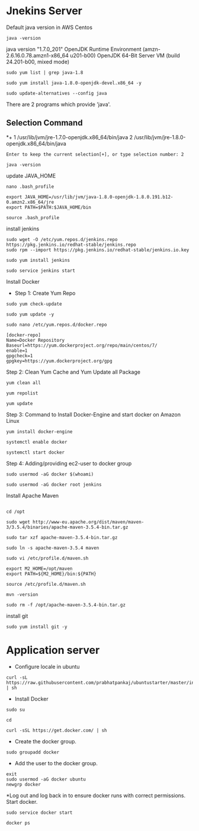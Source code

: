 # Jnekins Server

Default java version in AWS Centos

```
java -version

```
java version "1.7.0_201"
OpenJDK Runtime Environment (amzn-2.6.16.0.78.amzn1-x86_64 u201-b00)
OpenJDK 64-Bit Server VM (build 24.201-b00, mixed mode)

```
sudo yum list | grep java-1.8

sudo yum install java-1.8.0-openjdk-devel.x86_64 -y

sudo update-alternatives --config java

```

There are 2 programs which provide 'java'.

  Selection    Command
-----------------------------------------------
*+ 1           /usr/lib/jvm/jre-1.7.0-openjdk.x86_64/bin/java
   2           /usr/lib/jvm/jre-1.8.0-openjdk.x86_64/bin/java


```
Enter to keep the current selection[+], or type selection number: 2

```

```
java -version

```
update JAVA_HOME

```
nano .bash_profile

export JAVA_HOME=/usr/lib/jvm/java-1.8.0-openjdk-1.8.0.191.b12-0.amzn2.x86_64/jre
export PATH=$PATH:$JAVA_HOME/bin

source .bash_profile

```
install jenkins

```
sudo wget -O /etc/yum.repos.d/jenkins.repo https://pkg.jenkins.io/redhat-stable/jenkins.repo
sudo rpm --import https://pkg.jenkins.io/redhat-stable/jenkins.io.key

sudo yum install jenkins

sudo service jenkins start

```

Install Docker 

* Step 1: Create Yum Repo

```
sudo yum check-update

sudo yum update -y 

sudo nano /etc/yum.repos.d/docker.repo

[docker-repo]
Name=Docker Repository
Baseurl=https://yum.dockerproject.org/repo/main/centos/7/
enable=1
gpgcheck=1
gpgkey=https://yum.dockerproject.org/gpg

```

Step 2: Clean Yum Cache and Yum Update all Package

```
yum clean all

yum repolist

yum update

```

Step 3: Command to Install Docker-Engine and start docker on Amazon Linux

```
yum install docker-engine

systemctl enable docker

systemctl start docker

```

Step 4: Adding/providing ec2-user to docker group

```
sudo usermod -aG docker $(whoami)

sudo usermod -aG docker root jenkins

```

Install Apache Maven

```

cd /opt

sudo wget http://www-eu.apache.org/dist/maven/maven-3/3.5.4/binaries/apache-maven-3.5.4-bin.tar.gz

sudo tar xzf apache-maven-3.5.4-bin.tar.gz

sudo ln -s apache-maven-3.5.4 maven

sudo vi /etc/profile.d/maven.sh

export M2_HOME=/opt/maven
export PATH=${M2_HOME}/bin:${PATH}

source /etc/profile.d/maven.sh

mvn -version

sudo rm -f /opt/apache-maven-3.5.4-bin.tar.gz

```
install git

```
sudo yum install git -y
```

# Application server

* Configure locale in ubuntu
```
curl -sL https://raw.githubusercontent.com/prabhatpankaj/ubuntustarter/master/initial.sh | sh
```

* Install Docker
```
sudo su

cd

curl -sSL https://get.docker.com/ | sh
```

* Create the docker group.
```
sudo groupadd docker
```
* Add the user to the docker group.
```
exit
sudo usermod -aG docker ubuntu
newgrp docker

```
*Log out and log back in to ensure docker runs with correct permissions.
Start docker.
```
sudo service docker start

docker ps
```

